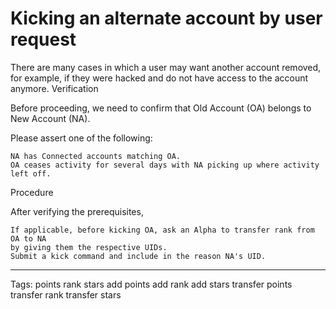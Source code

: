# Kicking an alternate account by user request

There are many cases in which a user may want another account removed, for example, if they were hacked and do not have access to the account anymore. Verification

Before proceeding, we need to confirm that Old Account (OA) belongs to New Account (NA).

Please assert one of the following:

```
NA has Connected accounts matching OA.
OA ceases activity for several days with NA picking up where activity left off.
```

Procedure

After verifying the prerequisites,

```
If applicable, before kicking OA, ask an Alpha to transfer rank from OA to NA
by giving them the respective UIDs.
Submit a kick command and include in the reason NA's UID.
```

--------------------------------------------------------------------------------

Tags: points rank stars add points add rank add stars transfer points transfer rank transfer stars
